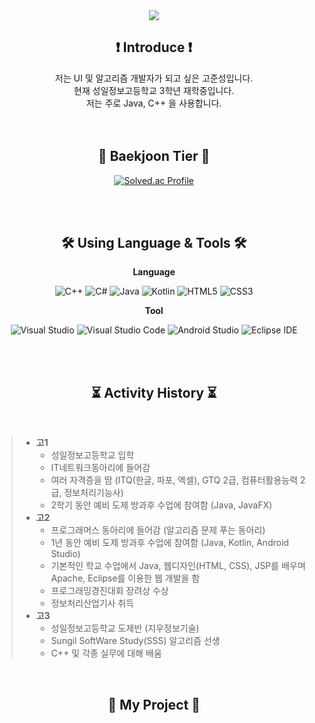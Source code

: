 <div align="center">
  <img src="https://capsule-render.vercel.app/api?type=waving&color=gradient&customColorList=17,3&height=300&section=header&text=Kojoonseong&fontSize=90" />
 </div>
<div align="center">

## ❗ Introduce ❗

저는 UI 및 알고리즘 개발자가 되고 싶은 고준성입니다. <br>
현재 성일정보고등학교 3학년 재학중입니다. <br>
저는 주로 Java, C++ 을 사용합니다. <br>
  <br>
  <br>

## 🔰 Baekjoon Tier 🔰
  
  [![Solved.ac Profile](http://mazassumnida.wtf/api/v2/generate_badge?boj=milu0918)](https://solved.ac/milu0918/)
  
  <br>
  <br>

  
## 🛠️ Using Language & Tools 🛠️
  
**Language**

![C++](https://img.shields.io/badge/C%2B%2B-00599C.svg?style=for-the-badge&logo=cplusplus&logoColor=white)
![C#](https://img.shields.io/badge/C%23-239120.svg?style=for-the-badge&logo=csharp&logoColor=white)
![Java](https://img.shields.io/badge/Java-FFFFFF.svg?style=for-the-badge&logo=openjdk&logoColor=black)
![Kotlin](https://img.shields.io/badge/Kotlin-7F52FF.svg?style=for-the-badge&logo=kotlin&logoColor=white)
![HTML5](https://img.shields.io/badge/Html5-E34F26.svg?style=for-the-badge&logo=html5&logoColor=white)
![CSS3](https://img.shields.io/badge/Css3-1572B6.svg?style=for-the-badge&logo=css3&logoColor=white)

**Tool**

![Visual Studio](https://img.shields.io/badge/Visual%20Studio-5C2D91.svg?style=for-the-badge&logo=visualstudio&logoColor=white)
![Visual Studio Code](https://img.shields.io/badge/Visual%20Studio%20Code-007ACC.svg?style=for-the-badge&logo=visualstudiocode&logoColor=white)
![Android Studio](https://img.shields.io/badge/Android%20Studio-3DDC84.svg?style=for-the-badge&logo=androidstudio&logoColor=white)
![Eclipse IDE](https://img.shields.io/badge/Eclipse%20Ide-2C2255.svg?style=for-the-badge&logo=eclipseide&logoColor=white)

  <br>
  <br>
  
## ⏳ Activity History ⏳

  </div>
  <br>
  
> * **고1**
>     - 성일정보고등학교 입학
>     - IT네트워크동아리에 들어감
>     - 여러 자격증을 땀 (ITQ(한글, 파포, 엑셀), GTQ 2급, 컴퓨터활용능력 2급, 정보처리기능사)
>     - 2학기 동안 예비 도제 방과후 수업에 참여함 (Java, JavaFX)
> * **고2**
>     - 프로그래머스 동아리에 들어감 (알고리즘 문제 푸는 동아리)
>     - 1년 동안 예비 도제 방과후 수업에 참여함 (Java, Kotlin, Android Studio)
>     - 기본적인 학교 수업에서 Java, 웹디자인(HTML, CSS), JSP를 배우며 Apache, Eclipse를 이용한 웹 개발을 함
>     - 프로그래밍경진대회 장려상 수상
>     - 정보처리산업기사 취득
> * **고3**
>     - 성일정보고등학교 도제반 (지우정보기술)
>     - Sungil SoftWare Study(SSS) 알고리즘 선생
>     - C++ 및 각종 실무에 대해 배움

<br>

<div align="center">
  
## 📝 My Project 📝

</div>
